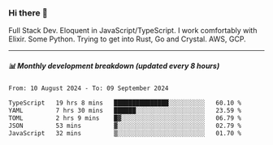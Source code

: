 ### Hi there 👋

Full Stack Dev. Eloquent in JavaScript/TypeScript. I work comfortably with Elixir. Some Python. Trying to get into Rust, Go and Crystal. AWS, GCP.

***

##### 📊 Monthly development breakdown (updated every 8 hours)

<!--START_SECTION:waka-->

```txt
From: 10 August 2024 - To: 09 September 2024

TypeScript   19 hrs 8 mins   ███████████████░░░░░░░░░░   60.10 %
YAML         7 hrs 30 mins   ██████░░░░░░░░░░░░░░░░░░░   23.59 %
TOML         2 hrs 9 mins    █▓░░░░░░░░░░░░░░░░░░░░░░░   06.79 %
JSON         53 mins         ▓░░░░░░░░░░░░░░░░░░░░░░░░   02.79 %
JavaScript   32 mins         ▒░░░░░░░░░░░░░░░░░░░░░░░░   01.70 %
```

<!--END_SECTION:waka-->
